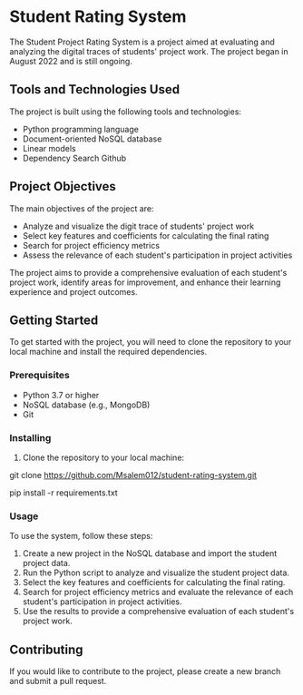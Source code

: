 # Student Rating System

The Student Project Rating System is a project aimed at evaluating and analyzing the digital traces of students' project work. The project began in August 2022 and is still ongoing.

## Tools and Technologies Used

The project is built using the following tools and technologies:

- Python programming language
- Document-oriented NoSQL database
- Linear models
- Dependency Search Github

## Project Objectives

The main objectives of the project are:

- Analyze and visualize the digit trace of students' project work
- Select key features and coefficients for calculating the final rating
- Search for project efficiency metrics
- Assess the relevance of each student's participation in project activities

The project aims to provide a comprehensive evaluation of each student's project work, identify areas for improvement, and enhance their learning experience and project outcomes.

## Getting Started

To get started with the project, you will need to clone the repository to your local machine and install the required dependencies.

### Prerequisites

- Python 3.7 or higher
- NoSQL database (e.g., MongoDB)
- Git

### Installing

1. Clone the repository to your local machine:

git clone https://github.com/Msalem012/student-rating-system.git


pip install -r requirements.txt


### Usage

To use the system, follow these steps:

1. Create a new project in the NoSQL database and import the student project data.
2. Run the Python script to analyze and visualize the student project data.
3. Select the key features and coefficients for calculating the final rating.
4. Search for project efficiency metrics and evaluate the relevance of each student's participation in project activities.
5. Use the results to provide a comprehensive evaluation of each student's project work.

## Contributing

If you would like to contribute to the project, please create a new branch and submit a pull request.



